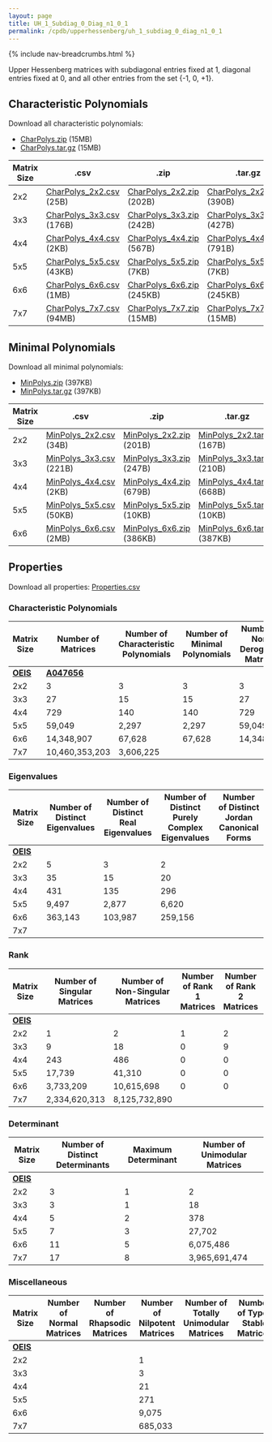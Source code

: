 ```yaml
---
layout: page
title: UH_1_Subdiag_0_Diag_n1_0_1
permalink: /cpdb/upperhessenberg/uh_1_subdiag_0_diag_n1_0_1
---
```


{% include nav-breadcrumbs.html %}

Upper Hessenberg matrices with subdiagonal entries fixed at 1, diagonal entries fixed at 0, and all other entries from the set {-1, 0, +1}.

## Characteristic Polynomials

Download all characteristic polynomials:
- <a href="http://cpdb.bohemianmatrices.com/UpperHessenberg/UH_1_Subdiag_0_Diag_n1_0_1/Data/CharPolys.zip">CharPolys.zip</a> (15MB)
- <a href="http://cpdb.bohemianmatrices.com/UpperHessenberg/UH_1_Subdiag_0_Diag_n1_0_1/Data/CharPolys.tar.gz">CharPolys.tar.gz</a> (15MB)

| Matrix Size | .csv | .zip | .tar.gz |
| --- | --- | --- | --- |
| 2x2 | <a href="http://cpdb.bohemianmatrices.com/UpperHessenberg/UH_1_Subdiag_0_Diag_n1_0_1/Data/CharPolys_2x2.csv">CharPolys_2x2.csv</a> (25B)| <a href="http://cpdb.bohemianmatrices.com/UpperHessenberg/UH_1_Subdiag_0_Diag_n1_0_1/Data/CharPolys_2x2.zip">CharPolys_2x2.zip</a> (202B)| <a href="http://cpdb.bohemianmatrices.com/UpperHessenberg/UH_1_Subdiag_0_Diag_n1_0_1/Data/CharPolys_2x2.tar.gz">CharPolys_2x2.tar.gz</a> (390B) |
| 3x3 | <a href="http://cpdb.bohemianmatrices.com/UpperHessenberg/UH_1_Subdiag_0_Diag_n1_0_1/Data/CharPolys_3x3.csv">CharPolys_3x3.csv</a> (176B)| <a href="http://cpdb.bohemianmatrices.com/UpperHessenberg/UH_1_Subdiag_0_Diag_n1_0_1/Data/CharPolys_3x3.zip">CharPolys_3x3.zip</a> (242B)| <a href="http://cpdb.bohemianmatrices.com/UpperHessenberg/UH_1_Subdiag_0_Diag_n1_0_1/Data/CharPolys_3x3.tar.gz">CharPolys_3x3.tar.gz</a> (427B) |
| 4x4 | <a href="http://cpdb.bohemianmatrices.com/UpperHessenberg/UH_1_Subdiag_0_Diag_n1_0_1/Data/CharPolys_4x4.csv">CharPolys_4x4.csv</a> (2KB)| <a href="http://cpdb.bohemianmatrices.com/UpperHessenberg/UH_1_Subdiag_0_Diag_n1_0_1/Data/CharPolys_4x4.zip">CharPolys_4x4.zip</a> (567B)| <a href="http://cpdb.bohemianmatrices.com/UpperHessenberg/UH_1_Subdiag_0_Diag_n1_0_1/Data/CharPolys_4x4.tar.gz">CharPolys_4x4.tar.gz</a> (791B) |
| 5x5 | <a href="http://cpdb.bohemianmatrices.com/UpperHessenberg/UH_1_Subdiag_0_Diag_n1_0_1/Data/CharPolys_5x5.csv">CharPolys_5x5.csv</a> (43KB)| <a href="http://cpdb.bohemianmatrices.com/UpperHessenberg/UH_1_Subdiag_0_Diag_n1_0_1/Data/CharPolys_5x5.zip">CharPolys_5x5.zip</a> (7KB)| <a href="http://cpdb.bohemianmatrices.com/UpperHessenberg/UH_1_Subdiag_0_Diag_n1_0_1/Data/CharPolys_5x5.tar.gz">CharPolys_5x5.tar.gz</a> (7KB) |
| 6x6 | <a href="http://cpdb.bohemianmatrices.com/UpperHessenberg/UH_1_Subdiag_0_Diag_n1_0_1/Data/CharPolys_6x6.csv">CharPolys_6x6.csv</a> (1MB)| <a href="http://cpdb.bohemianmatrices.com/UpperHessenberg/UH_1_Subdiag_0_Diag_n1_0_1/Data/CharPolys_6x6.zip">CharPolys_6x6.zip</a> (245KB)| <a href="http://cpdb.bohemianmatrices.com/UpperHessenberg/UH_1_Subdiag_0_Diag_n1_0_1/Data/CharPolys_6x6.tar.gz">CharPolys_6x6.tar.gz</a> (245KB) |
| 7x7 | <a href="http://cpdb.bohemianmatrices.com/UpperHessenberg/UH_1_Subdiag_0_Diag_n1_0_1/Data/CharPolys_7x7.csv">CharPolys_7x7.csv</a> (94MB)| <a href="http://cpdb.bohemianmatrices.com/UpperHessenberg/UH_1_Subdiag_0_Diag_n1_0_1/Data/CharPolys_7x7.zip">CharPolys_7x7.zip</a> (15MB)| <a href="http://cpdb.bohemianmatrices.com/UpperHessenberg/UH_1_Subdiag_0_Diag_n1_0_1/Data/CharPolys_7x7.tar.gz">CharPolys_7x7.tar.gz</a> (15MB) |

## Minimal Polynomials

Download all minimal polynomials:
- <a href="http://cpdb.bohemianmatrices.com/UpperHessenberg/UH_1_Subdiag_0_Diag_n1_0_1/Data/MinPolys.zip">MinPolys.zip</a> (397KB)
- <a href="http://cpdb.bohemianmatrices.com/UpperHessenberg/UH_1_Subdiag_0_Diag_n1_0_1/Data/MinPolys.tar.gz">MinPolys.tar.gz</a> (397KB)

| Matrix Size | .csv | .zip | .tar.gz |
| --- | --- | --- | --- |
| 2x2 | <a href="http://cpdb.bohemianmatrices.com/UpperHessenberg/UH_1_Subdiag_0_Diag_n1_0_1/Data/MinPolys_2x2.csv">MinPolys_2x2.csv</a> (34B)| <a href="http://cpdb.bohemianmatrices.com/UpperHessenberg/UH_1_Subdiag_0_Diag_n1_0_1/Data/MinPolys_2x2.zip">MinPolys_2x2.zip</a> (201B)| <a href="http://cpdb.bohemianmatrices.com/UpperHessenberg/UH_1_Subdiag_0_Diag_n1_0_1/Data/MinPolys_2x2.tar.gz">MinPolys_2x2.tar.gz</a> (167B) |
| 3x3 | <a href="http://cpdb.bohemianmatrices.com/UpperHessenberg/UH_1_Subdiag_0_Diag_n1_0_1/Data/MinPolys_3x3.csv">MinPolys_3x3.csv</a> (221B)| <a href="http://cpdb.bohemianmatrices.com/UpperHessenberg/UH_1_Subdiag_0_Diag_n1_0_1/Data/MinPolys_3x3.zip">MinPolys_3x3.zip</a> (247B)| <a href="http://cpdb.bohemianmatrices.com/UpperHessenberg/UH_1_Subdiag_0_Diag_n1_0_1/Data/MinPolys_3x3.tar.gz">MinPolys_3x3.tar.gz</a> (210B) |
| 4x4 | <a href="http://cpdb.bohemianmatrices.com/UpperHessenberg/UH_1_Subdiag_0_Diag_n1_0_1/Data/MinPolys_4x4.csv">MinPolys_4x4.csv</a> (2KB)| <a href="http://cpdb.bohemianmatrices.com/UpperHessenberg/UH_1_Subdiag_0_Diag_n1_0_1/Data/MinPolys_4x4.zip">MinPolys_4x4.zip</a> (679B)| <a href="http://cpdb.bohemianmatrices.com/UpperHessenberg/UH_1_Subdiag_0_Diag_n1_0_1/Data/MinPolys_4x4.tar.gz">MinPolys_4x4.tar.gz</a> (668B) |
| 5x5 | <a href="http://cpdb.bohemianmatrices.com/UpperHessenberg/UH_1_Subdiag_0_Diag_n1_0_1/Data/MinPolys_5x5.csv">MinPolys_5x5.csv</a> (50KB)| <a href="http://cpdb.bohemianmatrices.com/UpperHessenberg/UH_1_Subdiag_0_Diag_n1_0_1/Data/MinPolys_5x5.zip">MinPolys_5x5.zip</a> (10KB)| <a href="http://cpdb.bohemianmatrices.com/UpperHessenberg/UH_1_Subdiag_0_Diag_n1_0_1/Data/MinPolys_5x5.tar.gz">MinPolys_5x5.tar.gz</a> (10KB) |
| 6x6 | <a href="http://cpdb.bohemianmatrices.com/UpperHessenberg/UH_1_Subdiag_0_Diag_n1_0_1/Data/MinPolys_6x6.csv">MinPolys_6x6.csv</a> (2MB)| <a href="http://cpdb.bohemianmatrices.com/UpperHessenberg/UH_1_Subdiag_0_Diag_n1_0_1/Data/MinPolys_6x6.zip">MinPolys_6x6.zip</a> (386KB)| <a href="http://cpdb.bohemianmatrices.com/UpperHessenberg/UH_1_Subdiag_0_Diag_n1_0_1/Data/MinPolys_6x6.tar.gz">MinPolys_6x6.tar.gz</a> (387KB) |



## Properties

Download all properties: <a href="http://cpdb.bohemianmatrices.com/UpperHessenberg/UH_1_Subdiag_0_Diag_n1_0_1/Properties.csv">Properties.csv</a>

### Characteristic Polynomials

| Matrix Size | Number of Matrices | Number of Characteristic Polynomials | Number of Minimal Polynomials | Number of Non-Derogatory Matrices | Maximum Characteristic Height |
| --- | --- | --- | --- | --- | --- |
| [__OEIS__](https://oeis.org/) | [__A047656__](https://oeis.org/A047656) | | | | |
| 2x2 | 3 | 3 | 3 | 3 | 1 |
| 3x3 | 27 | 15 | 15 | 27 | 2 |
| 4x4 | 729 | 140 | 140 | 729 | 4 |
| 5x5 | 59,049 | 2,297 | 2,297 | 59,049 | 5 |
| 6x6 | 14,348,907 | 67,628 | 67,628 | 14,348,907 | 9 |
| 7x7 | 10,460,353,203 | 3,606,225 | | | 15 |

### Eigenvalues

| Matrix Size | Number of Distinct Eigenvalues | Number of Distinct Real Eigenvalues | Number of Distinct Purely Complex Eigenvalues | Number of Distinct Jordan Canonical Forms |
| --- | --- | --- | --- | --- |
| [__OEIS__](https://oeis.org/) | | | | |
| 2x2 | 5 | 3 | 2 | |
| 3x3 | 35 | 15 | 20 | |
| 4x4 | 431 | 135 | 296 | |
| 5x5 | 9,497 | 2,877 | 6,620 | |
| 6x6 | 363,143 | 103,987 | 259,156 | |
| 7x7 | | | | |

### Rank

| Matrix Size | Number of Singular Matrices | Number of Non-Singular Matrices | Number of Rank 1 Matrices | Number of Rank 2 Matrices | Number of Rank 3 Matrices | Number of Rank 4 Matrices | Number of Rank 5 Matrices | Number of Rank 6 Matrices | Number of Rank 7 Matrices |
| --- | --- | --- | --- | --- | --- | --- | --- | --- | --- |
| [__OEIS__](https://oeis.org/) | | | | | | | | | |
| 2x2 | 1 | 2 | 1 | 2 | | | | | |
| 3x3 | 9 | 18 | 0 | 9 | 18 | | | | |
| 4x4 | 243 | 486 | 0 | 0 | 243 | 486 | | | |
| 5x5 | 17,739 | 41,310 | 0 | 0 | 0 | 17,739 | 41,310 | | |
| 6x6 | 3,733,209 | 10,615,698 | 0 | 0 | 0 | 0 | 3,733,209 | 10,615,698 | |
| 7x7 | 2,334,620,313 | 8,125,732,890 | | | | | | | |

### Determinant

| Matrix Size | Number of Distinct Determinants | Maximum Determinant | Number of Unimodular Matrices |
| --- | --- | --- | --- |
| [__OEIS__](https://oeis.org/) | | | |
| 2x2 | 3 | 1 | 2 |
| 3x3 | 3 | 1 | 18 |
| 4x4 | 5 | 2 | 378 |
| 5x5 | 7 | 3 | 27,702 |
| 6x6 | 11 | 5 | 6,075,486 |
| 7x7 | 17 | 8 | 3,965,691,474 |

### Miscellaneous

| Matrix Size | Number of Normal Matrices | Number of Rhapsodic Matrices | Number of Nilpotent Matrices | Number of Totally Unimodular Matrices | Number of Type I Stable Matrices | Number of Type II Stable Matrices |
| --- | --- | --- | --- | --- | --- | --- |
| [__OEIS__](https://oeis.org/) | | | | | | |
| 2x2 | | | 1 | | | |
| 3x3 | | | 3 | | | |
| 4x4 | | | 21 | | | |
| 5x5 | | | 271 | | | |
| 6x6 | | | 9,075 | | | |
| 7x7 | | | 685,033 | | | |

